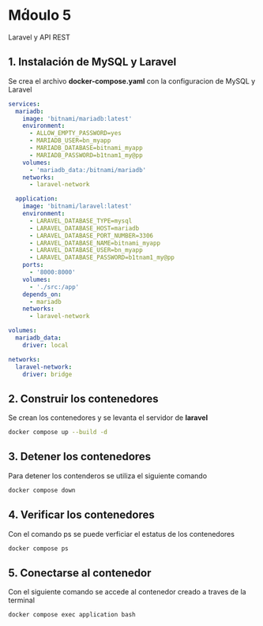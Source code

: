 # Md́oulo 5

Laravel y API REST

## 1. Instalación de MySQL y Laravel

Se crea el archivo **docker-compose.yaml** con la configuracion de MySQL y Laravel

```yaml
services:
  mariadb:
    image: 'bitnami/mariadb:latest'
    environment:
      - ALLOW_EMPTY_PASSWORD=yes
      - MARIADB_USER=bn_myapp
      - MARIADB_DATABASE=bitnami_myapp
      - MARIADB_PASSWORD=b1tnam1_my@pp
    volumes:
      - 'mariadb_data:/bitnami/mariadb'
    networks:
      - laravel-network

  application:
    image: 'bitnami/laravel:latest'
    environment:
      - LARAVEL_DATABASE_TYPE=mysql
      - LARAVEL_DATABASE_HOST=mariadb
      - LARAVEL_DATABASE_PORT_NUMBER=3306
      - LARAVEL_DATABASE_NAME=bitnami_myapp
      - LARAVEL_DATABASE_USER=bn_myapp
      - LARAVEL_DATABASE_PASSWORD=b1tnam1_my@pp
    ports:
      - '8000:8000'
    volumes:
      - './src:/app'
    depends_on:
      - mariadb
    networks:
      - laravel-network

volumes:
  mariadb_data:
    driver: local

networks:
  laravel-network:
    driver: bridge
```

## 2. Construir los contenedores

Se crean los contenedores y se levanta el servidor de **laravel**

```bash
docker compose up --build -d
```

## 3. Detener los contenedores

Para detener los contenderos se utiliza el siguiente comando

```bash
docker compose down
```

## 4. Verificar los contenedores

Con el comando ps se puede verficiar el estatus de los contenedores

```bash
docker compose ps
```

## 5. Conectarse al contenedor

Con el siguiente comando se accede al contenedor creado a traves de la terminal

```bash
docker compose exec application bash
```